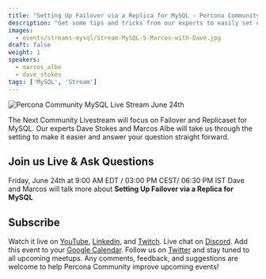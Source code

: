 ```yaml
---
title: "Setting Up Failover via a Replica for MySQL - Percona Community MySQL Live Stream & Chat - June 24th"
description: "Get some tips and tricks from our experts to easily set up a Failover via a Replica for MySQL  on Friday, June 24th at 9:00 AM EDT  / 03:00 PM CEST/ 06:30 PM IST"
images:
  - events/streams-mysql/Stream-MySQL-5-Marcos-with-Dave.jpg
draft: false
weight: 1
speakers:
  - marcos_albe
  - dave_stokes
tags: ['MySQL', 'Stream']
---
```

![Percona Community MySQL Live Stream June 24th](events/streams-mysql/Stream-MySQL-5-Marcos-with-Dave.jpg)

The Next Community Livestream will focus on Failover and Replicaset for MySQL. Our experts Dave Stokes and Marcos Albe will take us through the setting to make it easier and answer your question straight forward.

## Join us Live & Ask Questions
Friday, June 24th at 9:00 AM EDT  / 03:00 PM CEST/ 06:30 PM IST
Dave and Marcos will talk more about **Setting Up Failover via a Replica for MySQL**


## Subscribe
Watch it live on [YouTube](https://www.youtube.com/watch?v=_GgNPhkrXAs), [Linkedin](https://www.linkedin.com/video/event/urn:li:ugcPost:6944934270494806016/), and [Twitch](https://www.twitch.tv/perconacommunity).
Live chat on [Discord](http://per.co.na/discord).
Add this event to your [Google Calendar](https://calendar.google.com/event?action=TEMPLATE&tmeid=NWJoaGU5dTM2ZmpqZ3Y1bTR0anBrOGRxN3RfMjAyMjA2MjRUMTMwMDAwWiBmcmVkZWwubWFtaW5kcmFAcGVyY29uYS5jb20&tmsrc=fredel.mamindra%40percona.com).
Follow us on [Twitter](https://twitter.com/PerconaBytes) and stay tuned to all upcoming meetups.
Any comments, feedback, and suggestions are welcome to help Percona Community improve upcoming events!




